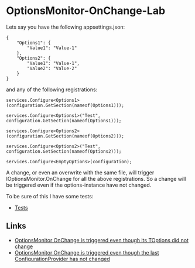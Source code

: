 # OptionsMonitor-OnChange-Lab

Lets say you have the following appsettings.json:

	{
		"Options1": {
			"Value1": "Value-1"
		},
		"Options2": {
			"Value1": "Value-1",
			"Value2": "Value-2"
		}
	}

and any of the following registrations:

	services.Configure<Options1>(configuration.GetSection(nameof(Options1)));

	services.Configure<Options1>("Test", configuration.GetSection(nameof(Options1)));

	services.Configure<Options2>(configuration.GetSection(nameof(Options2)));

	services.Configure<Options2>("Test", configuration.GetSection(nameof(Options2)));

	services.Configure<EmptyOptions>(configuration);

A change, or even an overwrite with the same file, will trigger IOptionsMonitor.OnChange for all the above registrations. So a change will be triggered even if the options-instance have not changed.

To be sure of this I have some tests:

- [Tests](/Tests/Integration-tests/Tests.cs)

## Links

- [OptionsMonitor OnChange is triggered even though its TOptions did not change](https://github.com/dotnet/extensions/issues/2671)
- [OptionsMonitor OnChange is triggered even though the last ConfigurationProvider has not changed](https://github.com/dotnet/extensions/issues/1862)